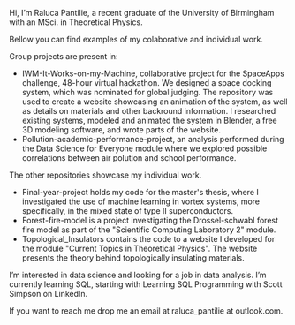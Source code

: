 Hi, I’m Raluca Pantilie, a recent graduate of the University of Birmingham with an MSci. in Theoretical Physics.

Bellow you can find examples of my colaborative and individual work. 

Group projects are present in:
- IWM-It-Works-on-my-Machine, collaborative project for the SpaceApps challenge, 48-hour virtual hackathon. We designed a space docking system, which was nominated for global judging. The repository was used to create a website showcasing an animation of the system, as well as details on materials and other backround information. I researched existing systems, modeled and animated the system in Blender, a free 3D modeling software, and wrote parts of the website.
- Pollution-academic-performance-project, an analysis performed during the Data Science for Everyone module where we explored possible correlations between air polution and school performance.

The other repositories showcase my individual work. 
- Final-year-project holds my code for the master's thesis, where I investigated the use of machine learning in vortex systems, more specifically, in the mixed state of type II superconductors.
- Forest-fire-model is a project investigating the Drossel-schwabl forest fire model as part of the "Scientific Computing Laboratory 2" module.
- Topological_Insulators contains the code to a website I developed for the module "Current Topics in Theoretical Physics". The website presents the theory behind topologically insulating materials.


I’m interested in data science and looking for a job in data analysis.
I’m currently learning SQL, starting with Learning SQL Programming with Scott Simpson on LinkedIn.

If you want to reach me drop me an email at raluca_pantilie at outlook.com.

<!---
RalPan/RalPan is a ✨ special ✨ repository because its `README.md` (this file) appears on your GitHub profile.
You can click the Preview link to take a look at your changes.
--->
